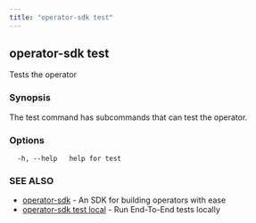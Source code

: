 ```yaml
---
title: "operator-sdk test"
---
```

## operator-sdk test

Tests the operator

### Synopsis

The test command has subcommands that can test the operator.


### Options

```
  -h, --help   help for test
```

### SEE ALSO

* [operator-sdk](../operator-sdk)	 - An SDK for building operators with ease
* [operator-sdk test local](../operator-sdk_test_local)	 - Run End-To-End tests locally

